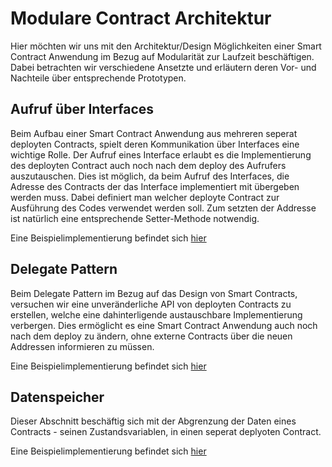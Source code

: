 # Modulare Contract Architektur

Hier möchten wir uns mit den Architektur/Design Möglichkeiten einer Smart Contract Anwendung im Bezug auf Modularität zur Laufzeit beschäftigen.
Dabei betrachten wir verschiedene Ansetzte und erläutern deren Vor- und Nachteile über entsprechende Prototypen.

## Aufruf über Interfaces
Beim Aufbau einer Smart Contract Anwendung aus mehreren seperat deployten Contracts, spielt deren Kommunikation über Interfaces eine wichtige Rolle.
Der Aufruf eines Interface erlaubt es die Implementierung des deployten Contract auch noch nach dem deploy des Aufrufers auszutauschen. Dies ist möglich,
da beim Aufruf des Interfaces, die Adresse des Contracts der das Interface implementiert mit übergeben werden muss. Dabei definiert man welcher deployte Contract
zur Ausführung des Codes verwendet werden soll. Zum setzten der Addresse ist natürlich eine entsprechende Setter-Methode notwendig.

Eine Beispielimplementierung befindet sich [hier](../contracts/Modular_Contracts/Delegate_Example)

## Delegate Pattern
Beim Delegate Pattern im Bezug auf das Design von Smart Contracts, versuchen wir eine unveränderliche API von deployten Contracts zu erstellen,
welche eine dahinterligende austauschbare Implementierung verbergen. Dies ermöglicht es eine Smart Contract Anwendung auch noch nach dem deploy zu ändern,
ohne externe Contracts über die neuen Addressen informieren zu müssen. 

Eine Beispielimplementierung befindet sich [hier](../contracts/Modular_Contracts/Delegate_API_Example)

## Datenspeicher
Dieser Abschnitt beschäftig sich mit der Abgrenzung der Daten eines Contracts - seinen Zustandsvariablen, in einen seperat deplyoten Contract.

Eine Beispielimplementierung befindet sich [hier](../contracts/Modular_Contracts/Daten_Contract_Example)
